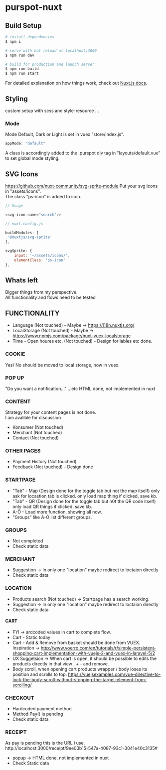 # purspot-nuxt

## Build Setup

```bash
# install dependencies
$ npm i

# serve with hot reload at localhost:3000
$ npm run dev

# build for production and launch server
$ npm run build
$ npm run start

```

For detailed explanation on how things work, check out [Nuxt.js docs](https://nuxtjs.org).


## Styling

custom setup with scss and style-resource ...

### Mode

Mode Default, Dark or Light is set in vuex "store/index.js". 

```javascript
appMode: "default"

```

A class is accordingly added to the .purspot div tag in "layouts/default.vue" to set global mode styling.




## SVG Icons

https://github.com/nuxt-community/svg-sprite-module
Put your svg icons in "assets/icons".		
The class "ps-icon" is added to icon.

```javascript
// Usage

<svg-icon name="search"/>

// nuxt.config.js

buildModules: [
 '@nuxtjs/svg-sprite'
],

svgSprite: {
	input: '~/assets/icons/',
	elementClass: 'ps-icon'
},

```

## Whats left

Bigger things from my perspective.  
All functionality and flows need to be tested

## FUNCTIONALITY
* Language (Not touched) - Maybe -> https://i18n.nuxtjs.org/
* LocalStorage (Not touched) - Maybe -> https://www.npmjs.com/package/nuxt-vuex-localstorage 
* Time - Open houres etc. (Not touched) - Design for lables etc done.

### COOKIE
Yes/ No should be moved to local storage, now in vuex.

### POP UP
"Do you want a notification..." ...etc
HTML done, not implemented in nuxt

### CONTENT

Strategy for your content pages is not done.  
I am avalible for discussion

* Konsumer (Not touched)
* Merchant (Not touched)
* Contact (Not touched)


### OTHER PAGES

* Payment History (Not touched)
* Feedback (Not touched) - Design done

### STARTPAGE

* "Tab" - Map (Design done for the toggle tab but not the map itself) only ask for locastion tab is clicked. only load map thing if clicked, save kb.
* "Tab" - QR (Design done for the toggle tab but n0t the QR code itself) only load QR things if clicked. save kb.
* A-Ö - Load more function, showing all now.
* "Groups" like A-Ö list different groups. 


### GROUPS

* Not completed
* Check static data


### MERCHANT

* Suggestion -> In only one "location" maybe redirect to loctaion directly
* Check static data 

### LOCATION

* Products search (Not touched) -> Startpage has a search working.
* Suggestion -> In only one "location" maybe redirect to loctaion directly
* Check static data 


#### CART
* FYI -> ardcoded values in cart to complete flow. 
* Cart - Static today 
* Cart - Add & Remove from basket should be done from VUEX. Inspiration -> http://www.voerro.com/en/tutorials/r/simple-persistent-shopping-cart-implementation-with-vuejs-2-and-vuex-in-laravel-5/2
* UX Suggetsion -> When cart is open, it should be possible to edits the products directly in that view , + - and remove.
* Body scroll, when opening cart products wrapper / body loses its position and scrolls to top.  https://vuejsexamples.com/vue-directive-to-lock-the-body-scroll-without-stopping-the-target-element-from-scrolling/

### CHECKOUT

* Hardcoded payment method
* Method  Pay() is pending
* Check static data 

### RECEIPT

As pay is pending this is the URL i use.
http://localhost:3000/receipt/9ee03b15-547a-4087-93c1-3041e40c3135#

* popup -> HTML done, not implemented in nuxt
* Check Static data 






